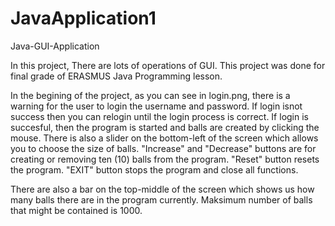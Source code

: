 # JavaApplication1
Java-GUI-Application

In this project, There are lots of operations of GUI. 
This project was done for final grade of ERASMUS Java Programming lesson.

In the begining of the project, as you can see in login.png, there is a warning for the user to login the username and password.
If login isnot success then you can relogin until the login process is correct.
If login is succesful, then the program is started and balls are created by clicking the mouse. There is also a slider on the bottom-left of the screen which allows you to choose the size of balls.
"Increase" and "Decrease" buttons are for creating or removing ten (10) balls from the program.
"Reset" button resets the program.
"EXIT" button stops the program and close all functions.

There are also a bar on the top-middle of the screen which shows us how many balls there are in the program currently. Maksimum number of balls that might be contained is 1000.
